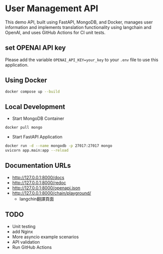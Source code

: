 # User Management API

This demo API, built using FastAPI, MongoDB, and Docker, manages user information and implements translation functionality using langchain and OpenAI, and uses GitHub Actions for CI unit tests.


## set OPENAI API key
Please add the variable `OPENAI_API_KEY=your_key` to your `.env` file to use this application.

## Using Docker
``` sh
docker compose up --build
```

## Local Development
* Start MongoDB Container
``` sh
docker pull mongo
```

* Start FastAPI Application

``` sh
docker run -d --name mongodb -p 27017:27017 mongo
uvicorn app.main:app --reload
```
## Documentation URLs
* http://127.0.0.1:8000/docs
* http://127.0.0.1:8000/redoc
* http://127.0.0.1:8000/openapi.json
* http://127.0.0.1:8000/chain/playground/
  * langchin翻譯頁面

## TODO
* Unit testing
* add Nginx
* More asyncio example scenarios
* API validation
* Run GitHub Actions